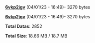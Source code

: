 [**6vkp2jgv**](/data/6vkp2jgv.txt) (04/01/23 - 16:49)- 3270 bytes

[**6vkp2jgv**](/data/6vkp2jgv.txt) (04/01/23 - 16:49)- 3270 bytes

**Total Datas**: 2852

**Total Size**: 18.66 MB / 18.7 MB